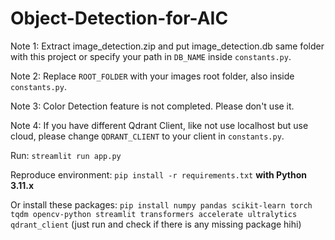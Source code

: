 # Object-Detection-for-AIC

Note 1: Extract image_detection.zip and put image_detection.db same folder with this project or specify your path in `DB_NAME` inside `constants.py`.

Note 2: Replace `ROOT_FOLDER` with your images root folder, also inside `constants.py`.

Note 3: Color Detection feature is not completed. Please don't use it.

Note 4: If you have different Qdrant Client, like not use localhost but use cloud, please change `QDRANT_CLIENT` to your client in `constants.py`.

Run: `streamlit run app.py`

Reproduce environment: `pip install -r requirements.txt` **with Python 3.11.x**

Or install these packages: `pip install numpy pandas scikit-learn torch tqdm opencv-python streamlit transformers accelerate ultralytics qdrant_client` (just run and check if there is any missing package hihi)
